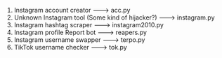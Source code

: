 1. Instagram account creator ---> acc.py
2. Unknown Instagram tool (Some kind of hijacker?) ---> instagram.py
3. Instagram hashtag scraper ---> instagram2010.py
4. Instagram profile Report bot ---> reapers.py
5. Instagram username swapper ---> terpo.py
6. TikTok username checker ---> tok.py
